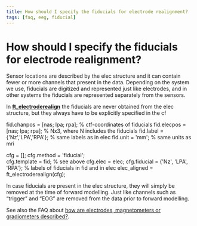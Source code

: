 ```yaml
---
title: How should I specify the fiducials for electrode realignment?
tags: [faq, eeg, fiducial]
---
```


#  How should I specify the fiducials for electrode realignment?

Sensor locations are described by the elec structure and it can contain fewer or more channels that present in the data. Depending on the system we use, fiducials are digitized and represented just like electrodes, and in other systems the fiducials are represented separately from the sensors.

In **[ft_electroderealign](/reference/ft_electroderealign)** the fiducials are never obtained from the elec structure, but they always have to be explicitly specified in the cf

  fid.chanpos       = [nas; lpa; rpa];       % ctf-coordinates of fiducials
  fid.elecpos       = [nas; lpa; rpa];       % Nx3, where N includes the fiducials
  fid.label         = {'Nz','LPA','RPA'};    % same labels as in elec
  fid.unit          = 'mm';                  % same units as mri

  cfg               = [];
  cfg.method        = 'fiducial';            
  cfg.template      = fid;                   % see above
  cfg.elec          = elec;
  cfg.fiducial      = {'Nz', 'LPA', 'RPA'};  % labels of fiducials in fid and in elec
  elec_aligned      = ft_electroderealign(cfg);

In case fiducials are present in the elec structure, they will simply be removed at the time of forward modelling. Just like channels such as “trigger” and “EOG” are removed from the data prior to forward modelling.

See also the FAQ about [how are electrodes, magnetometers or gradiometers described?](/faq/how_are_electrodes_magnetometers_or_gradiometers_described).
